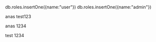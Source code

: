 db.roles.insertOne({name:"user"})
db.roles.insertOne({name:"admin"})

anas
test123

anas
1234

test
1234
